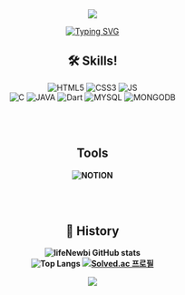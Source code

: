 <div align = "center">
  <img src="https://capsule-render.vercel.app/api?type=waving&color=gradient&height=150&section=header&text=&fontSize=70&fontAlign=50&descAlign=50&descAlignY=50&animation=fadeIn&fontColor=" />
  
  
[![Typing SVG](https://readme-typing-svg.herokuapp.com/?lines=Hi!+I'm+Young+Woo!;&center=true&vCenter=true&color=4FD3C4&font=Eurostile&size=30&width=700&height=100)](https://git.io/typing-svg)


<h2 align = "center"><b>🛠 Skills! </b></h2>
<p align = "center">
  <img alt="HTML5" src ="https://img.shields.io/badge/HTML5-E34F26.svg?&style=for-the-badge&logo=html5&logoColor=white" />
  <img alt="CSS3" src ="https://img.shields.io/badge/CSS3-1572B6.svg?&style=for-the-badge&logo=css3&logoColor=white"/>
  <img alt="JS" src ="https://img.shields.io/badge/JAVASCRIPT-F7DF1E.svg?&style=for-the-badge&logo=javascript&logoColor=black"/>
  </br>
  <img alt="C" src ="https://img.shields.io/badge/C-A8B9CC.svg?&style=for-the-badge&logo=C&logoColor=white"/>
  <img alt="JAVA" src ="https://img.shields.io/badge/JAVA-007396.svg?&style=for-the-badge&logo=java&logoColor=white"/>
  <img alt="Dart" src ="https://img.shields.io/badge/DART-0175C2.svg?&style=for-the-badge&logo=dart&logoColor=white"/>
  <img alt="MYSQL" src ="https://img.shields.io/badge/MYSQL-4479A1.svg?&style=for-the-badge&logo=mysql&logoColor=white"/>
  <img alt="MONGODB" src ="https://img.shields.io/badge/MONGODB-47A248.svg?&style=for-the-badge&logo=mongodb&logoColor=white"/>
  </br>
</p>

</br></br>


<h2><b> Tools <b></h2>
<p align = "center">
  <img alt="NOTION" src ="https://img.shields.io/badge/NOTION-000000.svg?&style=for-the-badge&logo=notion&logoColor=white"/>
</p>
  
  
</br></br>
 
<h2><b>🧾 History <b></h2>

![lifeNewbi GitHub stats](https://github-readme-stats.vercel.app/api?username=lifeNewbi&show_icons=true&theme=ayu-mirage&count-private=true)
</br>
![Top Langs](https://github-readme-stats.vercel.app/api/top-langs/?username=lifeNewbi&layout=compact&theme=ayu-mirage&langs_count=5&count-private=true)
[![Solved.ac 프로필](http://mazassumnida.wtf/api/v2/generate_badge?boj=taeuk14)](https://solved.ac/taeuk14)


<img src="https://capsule-render.vercel.app/api?type=waving&color=gradient&height=150&section=footer&fontAlign=50&descAlign=50&descAlignY=50" />


</div>


